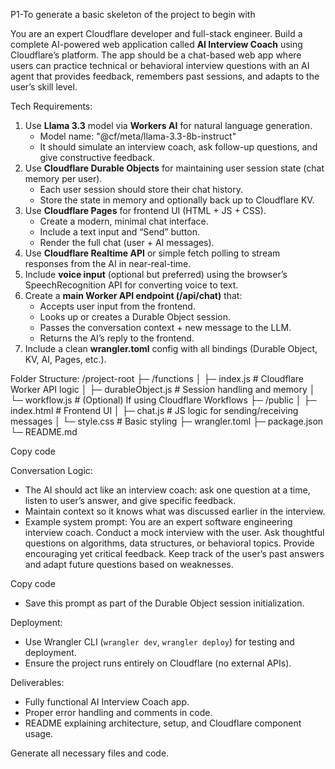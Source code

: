 P1-To generate a basic skeleton of the project to begin with


You are an expert Cloudflare developer and full-stack engineer. 
Build a complete AI-powered web application called **AI Interview Coach** using Cloudflare’s platform. 
The app should be a chat-based web app where users can practice technical or behavioral interview questions with an AI agent that provides feedback, remembers past sessions, and adapts to the user’s skill level.

Tech Requirements:
1. Use **Llama 3.3** model via **Workers AI** for natural language generation.
   - Model name: "@cf/meta/llama-3.3-8b-instruct"
   - It should simulate an interview coach, ask follow-up questions, and give constructive feedback.
2. Use **Cloudflare Durable Objects** for maintaining user session state (chat memory per user).
   - Each user session should store their chat history.
   - Store the state in memory and optionally back up to Cloudflare KV.
3. Use **Cloudflare Pages** for frontend UI (HTML + JS + CSS).
   - Create a modern, minimal chat interface.
   - Include a text input and “Send” button.
   - Render the full chat (user + AI messages).
4. Use **Cloudflare Realtime API** or simple fetch polling to stream responses from the AI in near-real-time.
5. Include **voice input** (optional but preferred) using the browser’s SpeechRecognition API for converting voice to text.
6. Create a **main Worker API endpoint (/api/chat)** that:
   - Accepts user input from the frontend.
   - Looks up or creates a Durable Object session.
   - Passes the conversation context + new message to the LLM.
   - Returns the AI’s reply to the frontend.
7. Include a clean **wrangler.toml** config with all bindings (Durable Object, KV, AI, Pages, etc.).

Folder Structure:
/project-root
├─ /functions
│ ├─ index.js # Cloudflare Worker API logic
│ ├─ durableObject.js # Session handling and memory
│ └─ workflow.js # (Optional) If using Cloudflare Workflows
├─ /public
│ ├─ index.html # Frontend UI
│ ├─ chat.js # JS logic for sending/receiving messages
│ └─ style.css # Basic styling
├─ wrangler.toml
├─ package.json
└─ README.md


Copy code

Conversation Logic:
- The AI should act like an interview coach: ask one question at a time, listen to user’s answer, and give specific feedback.
- Maintain context so it knows what was discussed earlier in the interview.
- Example system prompt:
You are an expert software engineering interview coach.
Conduct a mock interview with the user.
Ask thoughtful questions on algorithms, data structures, or behavioral topics.
Provide encouraging yet critical feedback.
Keep track of the user’s past answers and adapt future questions based on weaknesses.


Copy code
- Save this prompt as part of the Durable Object session initialization.

Deployment:
- Use Wrangler CLI (`wrangler dev`, `wrangler deploy`) for testing and deployment.
- Ensure the project runs entirely on Cloudflare (no external APIs).

Deliverables:
- Fully functional AI Interview Coach app.
- Proper error handling and comments in code.
- README explaining architecture, setup, and Cloudflare component usage.

Generate all necessary files and code.